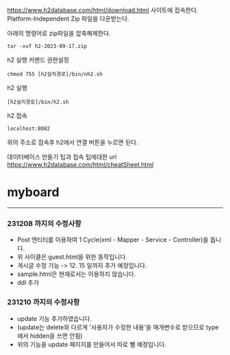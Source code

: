 
https://www.h2database.com/html/download.html 사이트에 접속한다.
Platform-Independent Zip 파일을 다운받는다.  

아래의 명령어로 zip파일을 압축해제한다.
```agsl
tar -xvf h2-2023-09-17.zip
```
h2 실행 커맨드 권한설정 
```agsl
chmod 755 [h2설치경로]/bin/nh2.sh
```
h2 실행
```agsl
[h2설치경로]/bin/h2.sh
```
h2 접속
```agsl
localhost:8082
```
위의 주소로 접속후 h2에서 연결 버튼을 누르면 된다.

데이터베이스 만들기 팁과 접속 팁에대한 url
https://www.h2database.com/html/cheatSheet.html
# myboard

--------------
### 231208 까지의 수정사항
+ Post 엔티티를 이용하여 1 Cycle(xml - Mapper - Service - Controller)을 돕니다. 
+ 위 사이클은 guest.html을 위한 동작입니다.
+ 게시글 수정 기능 -> 12. 15 일까지 추가 예정입니다.
+ sample.html은 현재로서는 이용하지 않습니다.
+ ddl 추가

### 231210 까지의 수정사항
+ update 기능 추가하였습니다.
+ (update는 delete와 다르게 '사용자가 수정한 내용'을 매개변수로 받으므로 type에서 hidden을 쓰면 안됨)
+ 위의 기능을 update 페이지를 만들어서 따로 뺄 예정입니다.
